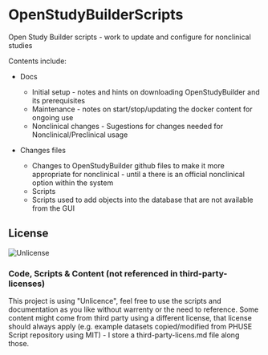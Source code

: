# OpenStudyBuilderScripts 
Open Study Builder scripts - work to update and configure for nonclinical studies 
  
Contents include: 
 
- Docs 
    - Initial setup - notes and hints on downloading OpenStudyBuilder and its prerequisites 
    - Maintenance - notes on start/stop/updating the docker content for ongoing use 
    - Nonclinical changes - Sugestions for changes needed for Nonclinical/Preclinical usage 
                  
- Changes files 
    - Changes to OpenStudyBuilder github files to make it more appropriate for nonclinical - until a there is an official nonclinical option within the system 
    - Scripts 
    - Scripts used to add objects into the database that are not available from the GUI 
 
## License

![Unlicense](https://img.shields.io/badge/License-unlicense-blue.svg)

### Code, Scripts & Content (not referenced in third-party-licenses)

This project is using "Unlicence", feel free to use the scripts and documentation as you like without warrenty or the need to reference. Some content might come from third party using a different license, that license should always apply (e.g. example datasets copied/modified from PHUSE Script repository using MIT) - I store a third-party-licens.md file along those.
